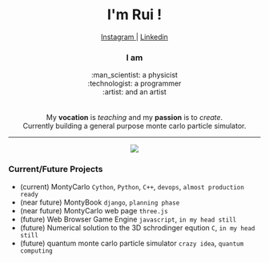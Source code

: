 <h1 align = "center"> I'm Rui ! </h1>

<div align = "center"> 
  <a href="https://www.instagram.com/ruicampos123/"> Instagram </a> | <a href="https://www.linkedin.com/in/ruifilipecampos/"> Linkedin </a>
</div>

<h3 align = "center">  I am </h3>
<div align = "center"> 
:man_scientist: a physicist <br>
:technologist: a programmer <br>
:artist: and an artist  <br>

  <br>
  <br>
  My <b>vocation</b> is <i>teaching</i> and my <b>passion</b> is to <i>create</i>. <br>
  Currently building a general purpose monte carlo particle simulator.
  
</div>


---
<div align = "center">
<img  src = "https://github-readme-stats.vercel.app/api/top-langs/?username=RuiFilipeCampos">
</div>



<h3>Current/Future Projects </h3>

- (current) MontyCarlo `Cython`, `Python`, `C++`, `devops`, `almost production ready`  
- (near future) MontyBook `django`, `planning phase` 
- (near future) MontyCarlo web page `three.js`
- (future) Web Browser Game Engine `javascript`, `in my head still`
- (future) Numerical solution to the 3D schrodinger eqution `C`, `in my head still` 
- (future) quantum monte carlo particle simulator `crazy idea`, `quantum computing` 



